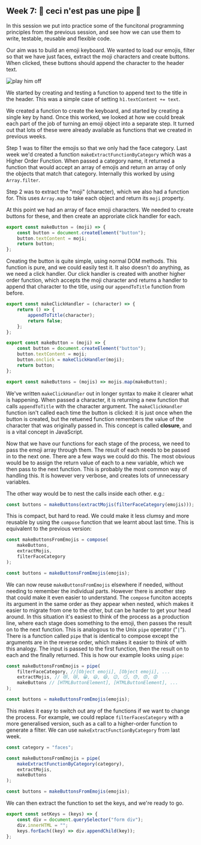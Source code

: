 ## Week 7: :smoking: ceci n'est pas une pipe :toilet:

In this session we put into practice some of the funcitonal programming
principles from the previous session, and see how we can use them to write,
testable, reusable and flexible code.

Our aim was to build an emoji keyboard. We wanted to load our emojis, filter so
that we have just faces, extract the moji characters and create buttons. When
clicked, these buttons should append the character to the header text.

![play him off](https://media.giphy.com/media/UFGj6EYw5JhMQ/giphy.gif)

We started by creating and testing a function to append text to the title in the
header. This was a simple case of setting `h1.textContent += text`.

We created a function to create the keyboard, and started by creating a single
key by hand. Once this worked, we looked at how we could break each part of the
job of turning an emoji object into a separate step. It turned out that lots of
these were already available as functions that we created in previous weeks.

Step 1 was to filter the emojis so that we only had the face category. Last week
we'd created a function `makeExtractFunctionByCategory` which was a Higher Order
Function. When passed a category name, it returned a function that would accept
an array of emojis and return an array of only the objects that match that
category. Internally this worked by using `Array.filter`.

Step 2 was to extract the "moji" (character), which we also had a function for.
This uses `Array.map` to take each object and return its `moji` property.

At this point we had an array of face emoji characters. We needed to create
buttons for these, and then create an approriate click handler for each.

```javascript
export const makeButton = (moji) => {
    const button = document.createElement("button");
    button.textContent = moji;
    return button;
};
```

Creating the button is quite simple, using normal DOM methods. This function is
pure, and we could easily test it. It also doesn't do anything, as we need a
click handler. Our click handler is created with another higher order function,
which accepts the moji character and returns a handler to append that character
to the title, using our `appendToTitle` function from before.

```javascript
export const makeClickHandler = (character) => {
    return () => {
        appendToTitle(character);
        return false;
    };
};

export const makeButton = (moji) => {
    const button = document.createElement("button");
    button.textContent = moji;
    button.onclick = makeClickHandler(moji);
    return button;
};

export const makeButtons = (mojis) => mojis.map(makeButton);
```

We've written `makeClickHandler` out in longer syntax to make it clearer what is
happening. When passed a character, it is returning a new function that calls
`appendToTitle` with the character argument. The `makeClickHandler` function
isn't called each time the button is clicked: it is just once when the button is
created, but the retuened function remembers the value of the character that was
originally passed in. This concept is called **closure**, and is a vital concept
in JavaScript.

Now that we have our functions for each stage of the process, we need to pass
the emoji array through them. The result of each needs to be passed in to the
next one. There are a few ways we could do this. The most obvious would be to
assign the return value of each to a new variable, which we then pass to the
next function. This is probably the most common way of handling this. It is
however very verbose, and creates lots of unnecessary variables.

The other way would be to nest the calls inside each other. e.g.:

```javascript
const buttons = makeButtons(extractMojis(filterFaceCategory(emojis)));
```

This is compact, but hard to read. We could make it less clumsy and more
reusable by using the `compose` function that we learnt about last time. This is
equivalent to the previous version:

```javascript
const makeButtonsFromEmojis = compose(
    makeButtons,
    extractMojis,
    filterFaceCategory
);

const buttons = makeButtonsFromEmojis(emojis);
```

We can now reuse `makeButtonsFromEmojis` elsewhere if needed, without needing to
remember the individual parts. However there is another step that could make it
even easier to understand. The `compose` funciton accepts its argument in the
same order as they appear when nested, which makes it easier to migrate from one
to the other, but can be harder to get your head around. In this situation it's
easiest to think of the process as a production line, where each stage does
something to the emoji, then passes the result on to the next function. This is
analogous to the Unix `pipe` operator ("`|`"). There is a function called `pipe`
that is identical to compose except the arguments are in the reverse order,
which makes it easier to think of with this analogy. The input is passed to the
first function, then the result on to each and the finally returned. This is how
our example looks using `pipe`:

```javascript
const makeButtonsFromEmojis = pipe(
    filterFaceCategory, //[Object emoji], [Object emoji], ...
    extractMojis, // 😻, 😿, 😁, 😃, 😄, 😉, 😏, 😓, 😠, 😡
    makeButtons // [HTMLButtonElement], [HTMLButtonElement], ...
);

const buttons = makeButtonsFromEmojis(emojis);
```

This makes it easy to switch out any of the functions if we want to change the
process. For example, we could replace `filterFacesCategory` with a more
generalised version, such as a call to a higher-order function to generate a
filter. We can use `makeExtractFunctionByCategory` from last week.

```javascript
const category = "faces";

const makeButtonsFromEmojis = pipe(
    makeExtractFunctionByCategory(category),
    extractMojis,
    makeButtons
);

const buttons = makeButtonsFromEmojis(emojis);
```

We can then extract the function to set the keys, and we're ready to go.

```javascript
export const setKeys = (keys) => {
    const div = document.querySelector("form div");
    div.innerHTML = "";
    keys.forEach((key) => div.appendChild(key));
};
```
